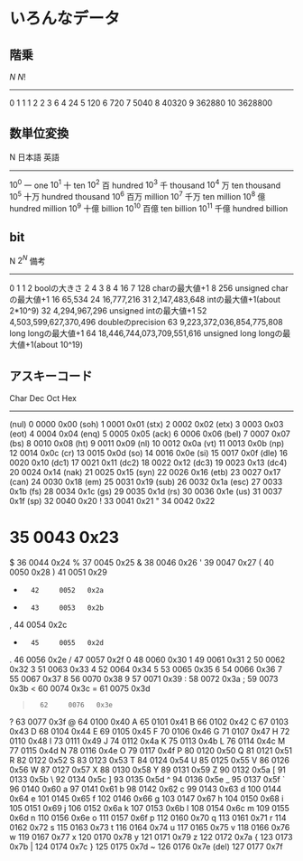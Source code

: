 # いろんなデータ

## 階乗

$N$       $N!$
-------   ------
0         1
1         1
2         2
3         6
4         24
5         120
6         720
7         5040
8         40320
9         362880
10        3628800

## 数単位変換

N          日本語   英語
------     ------  ------
$10^{0}$    一      one
$10^{1}$    十      ten
$10^{2}$    百      hundred
$10^{3}$    千      thousand
$10^{4}$    万      ten thousand
$10^{5}$    十万    hundred thousand
$10^{6}$    百万    million
$10^{7}$    千万    ten million
$10^{8}$    億      hundred million
$10^{9}$    十億    billion
$10^{10}$   百億    ten billion
$10^{11}$   千億    hundred billion

## bit

N      $2^N$                            備考
------ ----------------------------     --------------------------------------------
0      1
1      2                                boolの大きさ
2      4
3      8
4      16
7      128                              charの最大値+1
8      256                              unsigned charの最大値+1
16     65,534
24     16,777,216
31     2,147,483,648                    intの最大値+1(about 2*10^9)
32     4,294,967,296                    unsigned intの最大値+1
52     4,503,599,627,370,496            doubleのprecision
63     9,223,372,036,854,775,808        long longの最大値+1
64     18,446,744,073,709,551,616       unsigned long longの最大値+1(about 10^19)

## アスキーコード

Char   Dec    Oct    Hex
------ ------ ------ ------
(nul)    0     0000   0x00
(soh)    1     0001   0x01
(stx)    2     0002   0x02
(etx)    3     0003   0x03
(eot)    4     0004   0x04
(enq)    5     0005   0x05
(ack)    6     0006   0x06
(bel)    7     0007   0x07
(bs)     8     0010   0x08
(ht)     9     0011   0x09
(nl)    10     0012   0x0a
(vt)    11     0013   0x0b
(np)    12     0014   0x0c
(cr)    13     0015   0x0d
(so)    14     0016   0x0e
(si)    15     0017   0x0f
(dle)   16     0020   0x10
(dc1)   17     0021   0x11
(dc2)   18     0022   0x12
(dc3)   19     0023   0x13
(dc4)   20     0024   0x14
(nak)   21     0025   0x15
(syn)   22     0026   0x16
(etb)   23     0027   0x17
(can)   24     0030   0x18
(em)    25     0031   0x19
(sub)   26     0032   0x1a
(esc)   27     0033   0x1b
(fs)    28     0034   0x1c
(gs)    29     0035   0x1d
(rs)    30     0036   0x1e
(us)    31     0037   0x1f
(sp)    32     0040   0x20
!       33     0041   0x21
"       34     0042   0x22
#       35     0043   0x23
$       36     0044   0x24
%       37     0045   0x25
&       38     0046   0x26
'       39     0047   0x27
(       40     0050   0x28
)       41     0051   0x29
*       42     0052   0x2a
+       43     0053   0x2b
,       44     0054   0x2c
-       45     0055   0x2d
.       46     0056   0x2e
/       47     0057   0x2f
0       48     0060   0x30
1       49     0061   0x31
2       50     0062   0x32
3       51     0063   0x33
4       52     0064   0x34
5       53     0065   0x35
6       54     0066   0x36
7       55     0067   0x37
8       56     0070   0x38
9       57     0071   0x39
:       58     0072   0x3a
;       59     0073   0x3b
<       60     0074   0x3c
=       61     0075   0x3d
>       62     0076   0x3e
?       63     0077   0x3f
@       64     0100   0x40
A       65     0101   0x41
B       66     0102   0x42
C       67     0103   0x43
D       68     0104   0x44
E       69     0105   0x45
F       70     0106   0x46
G       71     0107   0x47
H       72     0110   0x48
I       73     0111   0x49
J       74     0112   0x4a
K       75     0113   0x4b
L       76     0114   0x4c
M       77     0115   0x4d
N       78     0116   0x4e
O       79     0117   0x4f
P       80     0120   0x50
Q       81     0121   0x51
R       82     0122   0x52
S       83     0123   0x53
T       84     0124   0x54
U       85     0125   0x55
V       86     0126   0x56
W       87     0127   0x57
X       88     0130   0x58
Y       89     0131   0x59
Z       90     0132   0x5a
[       91     0133   0x5b
\       92     0134   0x5c
]       93     0135   0x5d
^       94     0136   0x5e
_       95     0137   0x5f
`       96     0140   0x60
a       97     0141   0x61
b       98     0142   0x62
c       99     0143   0x63
d      100     0144   0x64
e      101     0145   0x65
f      102     0146   0x66
g      103     0147   0x67
h      104     0150   0x68
i      105     0151   0x69
j      106     0152   0x6a
k      107     0153   0x6b
l      108     0154   0x6c
m      109     0155   0x6d
n      110     0156   0x6e
o      111     0157   0x6f
p      112     0160   0x70
q      113     0161   0x71
r      114     0162   0x72
s      115     0163   0x73
t      116     0164   0x74
u      117     0165   0x75
v      118     0166   0x76
w      119     0167   0x77
x      120     0170   0x78
y      121     0171   0x79
z      122     0172   0x7a
{      123     0173   0x7b
|      124     0174   0x7c
}      125     0175   0x7d
~      126     0176   0x7e
(del)  127     0177   0x7f
